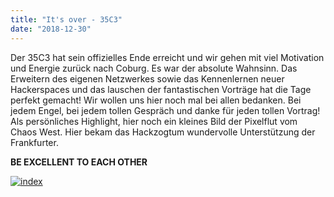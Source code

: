 ```yaml
---
title: "It's over - 35C3"
date: "2018-12-30"
---
```


Der 35C3 hat sein offizielles Ende erreicht und wir gehen mit viel Motivation und Energie zurück nach Coburg. Es war der absolute Wahnsinn. Das Erweitern des eigenen Netzwerkes sowie das Kennenlernen neuer Hackerspaces und das lauschen der fantastischen Vorträge hat die Tage perfekt gemacht! Wir wollen uns hier noch mal bei allen bedanken. Bei jedem Engel, bei jedem tollen Gespräch und danke für jeden tollen Vortrag! Als persönliches Highlight, hier noch ein kleines Bild der Pixelflut vom Chaos West. Hier bekam das Hackzogtum wundervolle Unterstützung der Frankfurter.

**BE EXCELLENT TO EACH OTHER**

[![index](https://hackzogtum-coburg.de/wp-content/uploads/2018/12/index-300x169.jpeg)](https://hackzogtum-coburg.de/wp-content/uploads/2018/12/index.jpeg)
